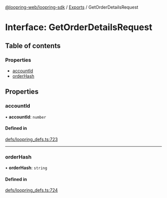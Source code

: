 [@loopring-web/loopring-sdk](../README.md) / [Exports](../modules.md) / GetOrderDetailsRequest

# Interface: GetOrderDetailsRequest

## Table of contents

### Properties

- [accountId](GetOrderDetailsRequest.md#accountid)
- [orderHash](GetOrderDetailsRequest.md#orderhash)

## Properties

### accountId

• **accountId**: `number`

#### Defined in

[defs/loopring_defs.ts:723](https://github.com/Loopring/loopring_sdk/blob/ea87b1c/src/defs/loopring_defs.ts#L723)

___

### orderHash

• **orderHash**: `string`

#### Defined in

[defs/loopring_defs.ts:724](https://github.com/Loopring/loopring_sdk/blob/ea87b1c/src/defs/loopring_defs.ts#L724)
